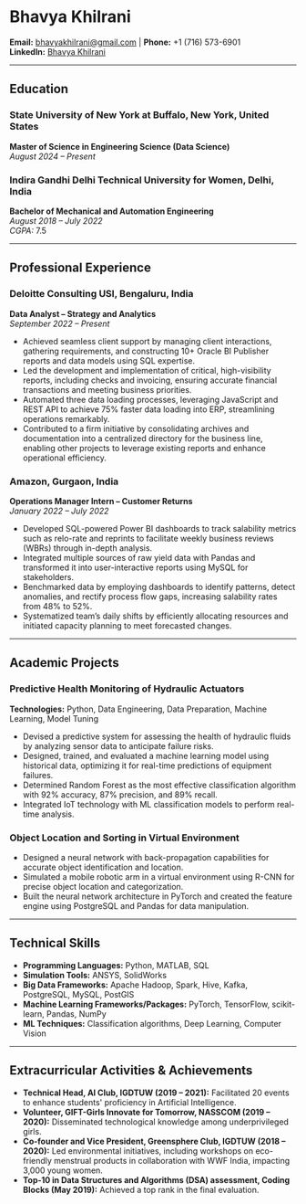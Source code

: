 # Bhavya Khilrani  
**Email:** bhavyakhilrani@gmail.com | **Phone:** +1 (716) 573-6901  
**LinkedIn:** [Bhavya Khilrani](https://www.linkedin.com/in/bhavya-khilrani-2b6665188/)  

---

## Education  
### State University of New York at Buffalo, New York, United States  
**Master of Science in Engineering Science (Data Science)**  
*August 2024 – Present*  

### Indira Gandhi Delhi Technical University for Women, Delhi, India  
**Bachelor of Mechanical and Automation Engineering**  
*August 2018 – July 2022*  
*CGPA:* 7.5  

---

## Professional Experience  
### Deloitte Consulting USI, Bengaluru, India  
**Data Analyst – Strategy and Analytics**  
*September 2022 – Present*  

- Achieved seamless client support by managing client interactions, gathering requirements, and constructing 10+ Oracle BI Publisher reports and data models using SQL expertise.  
- Led the development and implementation of critical, high-visibility reports, including checks and invoicing, ensuring accurate financial transactions and meeting business priorities.  
- Automated three data loading processes, leveraging JavaScript and REST API to achieve 75% faster data loading into ERP, streamlining operations remarkably.  
- Contributed to a firm initiative by consolidating archives and documentation into a centralized directory for the business line, enabling other projects to leverage existing reports and enhance operational efficiency.  

### Amazon, Gurgaon, India  
**Operations Manager Intern – Customer Returns**  
*January 2022 – July 2022*  

- Developed SQL-powered Power BI dashboards to track salability metrics such as relo-rate and reprints to facilitate weekly business reviews (WBRs) through in-depth analysis.  
- Integrated multiple sources of raw yield data with Pandas and transformed it into user-interactive reports using MySQL for stakeholders.  
- Benchmarked data by employing dashboards to identify patterns, detect anomalies, and rectify process flow gaps, increasing salability rates from 48% to 52%.  
- Systematized team’s daily shifts by efficiently allocating resources and initiated capacity planning to meet forecasted changes.  

---

## Academic Projects  
### Predictive Health Monitoring of Hydraulic Actuators  
**Technologies:** Python, Data Engineering, Data Preparation, Machine Learning, Model Tuning  

- Devised a predictive system for assessing the health of hydraulic fluids by analyzing sensor data to anticipate failure risks.  
- Designed, trained, and evaluated a machine learning model using historical data, optimizing it for real-time predictions of equipment failures.  
- Determined Random Forest as the most effective classification algorithm with 92% accuracy, 87% precision, and 89% recall.  
- Integrated IoT technology with ML classification models to perform real-time analysis.  

### Object Location and Sorting in Virtual Environment  

- Designed a neural network with back-propagation capabilities for accurate object identification and location.  
- Simulated a mobile robotic arm in a virtual environment using R-CNN for precise object location and categorization.  
- Built the neural network architecture in PyTorch and created the feature engine using PostgreSQL and Pandas for data manipulation.  

---

## Technical Skills  
- **Programming Languages:** Python, MATLAB, SQL  
- **Simulation Tools:** ANSYS, SolidWorks  
- **Big Data Frameworks:** Apache Hadoop, Spark, Hive, Kafka, PostgreSQL, MySQL, PostGIS  
- **Machine Learning Frameworks/Packages:** PyTorch, TensorFlow, scikit-learn, Pandas, NumPy  
- **ML Techniques:** Classification algorithms, Deep Learning, Computer Vision  

---

## Extracurricular Activities & Achievements  
- **Technical Head, AI Club, IGDTUW (2019 – 2021):** Facilitated 20 events to enhance students' proficiency in Artificial Intelligence.  
- **Volunteer, GIFT-Girls Innovate for Tomorrow, NASSCOM (2019 – 2020):** Disseminated technological knowledge among underprivileged girls.  
- **Co-founder and Vice President, Greensphere Club, IGDTUW (2018 – 2020):** Led environmental initiatives, including workshops on eco-friendly menstrual products in collaboration with WWF India, impacting 3,000 young women.  
- **Top-10 in Data Structures and Algorithms (DSA) assessment, Coding Blocks (May 2019):** Achieved a top rank in the final evaluation.  
